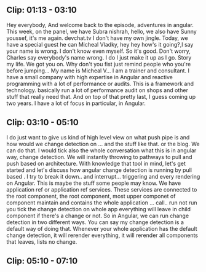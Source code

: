 ## Clip: 01:13 - 03:10

Hey everybody, And welcome back to the episode, adventures in angular. This week, on the panel, we have Subra nishrah, hello, we also have Sunny youssef, it's me again. devchat.tv I don't have my own jingle.
Today, we have a special guest he can Micheal Vladky, hey hey how's it going?,I say your name is wrong. I don't know even myself. So it's good. Don't worry, Charles say everybody's name wrong. I do I just make it up as I go. Story my life. We got you on. Why don't you fist just remind people who you're before jumping...
My name is Micheal V... I am a trainer and consultant. I have a small company with high expertise in Angular and reactive programming with a lot of performance or audits. This is a framework and technology. basically run a lot of performance audit on shops and other stuff that really need that. And on top of that pretty last, I guess coming up two years. I have a lot of focus in particular, in Angular.

## Clip: 03:10 - 05:10

I do just want to give us kind of high level view on what push pipe is and how would we change detection on ... and the stuff like that. or the blog.
We can do that. I would tick also the whole conversation what this is in angular way, change detection. We will instantly throwing to pathways to pull and push based on architecture. With knowledge that tool in mind, let's get started and let's discuss how angular change detection is running by pull based .
I try to break it down.. and interrupt...
triggering and every rendering on Angular. This is maybe the stuff some people may know.
We have application ref or application ref services. These services are connected to the root component, the root component, most upper componet of component maintain and contains the whole application ... call.. run not run you tick the change detection on whole app
everything will leave in child component if there's a change or not. So in Angular, we can run change detection in two different ways. You can say my change detection is a default way of doing that.
Whenever your whole application has the default change detection, it will rerender everything, it will rerender all components that leaves, lists no change.

## Clip: 05:10 - 07:10
